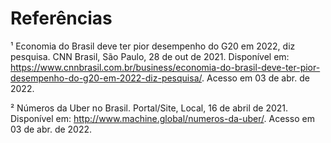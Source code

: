 # Referências

¹ Economia do Brasil deve ter pior desempenho do G20 em 2022, diz pesquisa. CNN Brasil, São Paulo, 28 de out de 2021. Disponível em: <https://www.cnnbrasil.com.br/business/economia-do-brasil-deve-ter-pior-desempenho-do-g20-em-2022-diz-pesquisa/>. Acesso em 03 de abr. de 2022.

² Números da Uber no Brasil. Portal/Site, Local, 16 de abril de 2021. Disponível em: <http://www.machine.global/numeros-da-uber/>. Acesso em 03 de abr. de 2022.